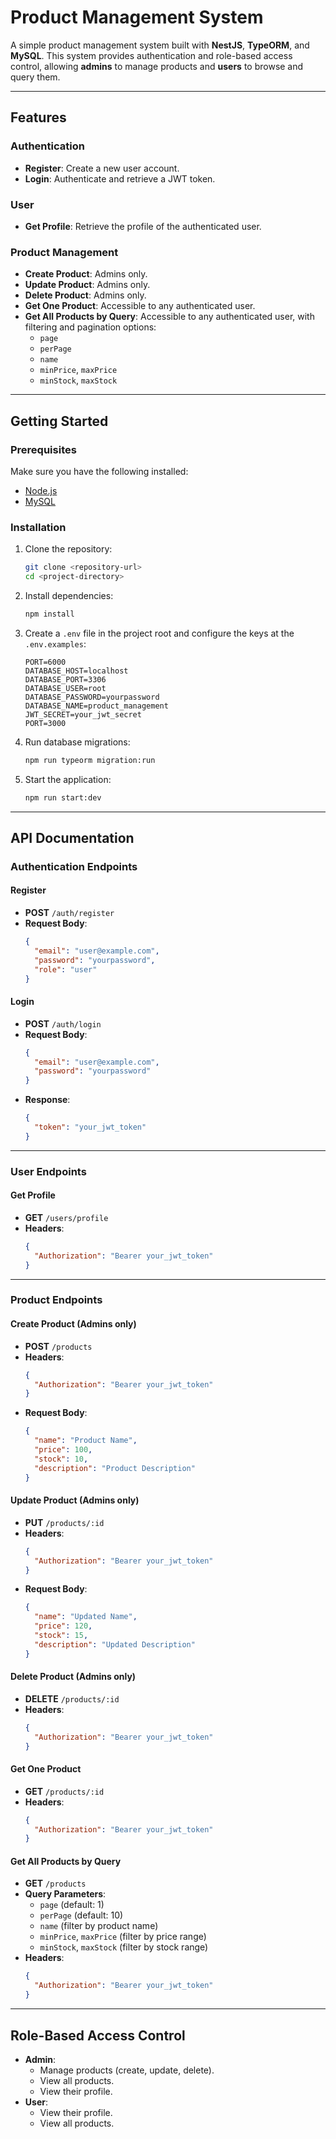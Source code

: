 # Product Management System

A simple product management system built with **NestJS**, **TypeORM**, and **MySQL**. This system provides authentication and role-based access control, allowing **admins** to manage products and **users** to browse and query them.

---

## Features

### Authentication
- **Register**: Create a new user account.
- **Login**: Authenticate and retrieve a JWT token.

### User
- **Get Profile**: Retrieve the profile of the authenticated user.

### Product Management
- **Create Product**: Admins only.
- **Update Product**: Admins only.
- **Delete Product**: Admins only.
- **Get One Product**: Accessible to any authenticated user.
- **Get All Products by Query**: Accessible to any authenticated user, with filtering and pagination options:
  - `page`
  - `perPage`
  - `name`
  - `minPrice`, `maxPrice`
  - `minStock`, `maxStock`

---

## Getting Started

### Prerequisites
Make sure you have the following installed:
- [Node.js](https://nodejs.org/)
- [MySQL](https://www.mysql.com/)

### Installation
1. Clone the repository:
   ```bash
   git clone <repository-url>
   cd <project-directory>
   ```
2. Install dependencies:
   ```bash
   npm install
   ```
3. Create a `.env` file in the project root and configure the keys at the `.env.examples`:
   ```
   PORT=6000
   DATABASE_HOST=localhost
   DATABASE_PORT=3306
   DATABASE_USER=root
   DATABASE_PASSWORD=yourpassword
   DATABASE_NAME=product_management
   JWT_SECRET=your_jwt_secret
   PORT=3000
   ```
4. Run database migrations:
   ```bash
   npm run typeorm migration:run
   ```
5. Start the application:
   ```bash
   npm run start:dev
   ```

---

## API Documentation

### Authentication Endpoints

#### Register
- **POST** `/auth/register`
- **Request Body**:
  ```json
  {
    "email": "user@example.com",
    "password": "yourpassword",
    "role": "user"
  }
  ```

#### Login
- **POST** `/auth/login`
- **Request Body**:
  ```json
  {
    "email": "user@example.com",
    "password": "yourpassword"
  }
  ```
- **Response**:
  ```json
  {
    "token": "your_jwt_token"
  }
  ```

---

### User Endpoints

#### Get Profile
- **GET** `/users/profile`
- **Headers**:
  ```json
  {
    "Authorization": "Bearer your_jwt_token"
  }
  ```

---

### Product Endpoints

#### Create Product (Admins only)
- **POST** `/products`
- **Headers**:
  ```json
  {
    "Authorization": "Bearer your_jwt_token"
  }
  ```
- **Request Body**:
  ```json
  {
    "name": "Product Name",
    "price": 100,
    "stock": 10,
    "description": "Product Description"
  }
  ```

#### Update Product (Admins only)
- **PUT** `/products/:id`
- **Headers**:
  ```json
  {
    "Authorization": "Bearer your_jwt_token"
  }
  ```
- **Request Body**:
  ```json
  {
    "name": "Updated Name",
    "price": 120,
    "stock": 15,
    "description": "Updated Description"
  }
  ```

#### Delete Product (Admins only)
- **DELETE** `/products/:id`
- **Headers**:
  ```json
  {
    "Authorization": "Bearer your_jwt_token"
  }
  ```

#### Get One Product
- **GET** `/products/:id`
- **Headers**:
  ```json
  {
    "Authorization": "Bearer your_jwt_token"
  }
  ```

#### Get All Products by Query
- **GET** `/products`
- **Query Parameters**:
  - `page` (default: 1)
  - `perPage` (default: 10)
  - `name` (filter by product name)
  - `minPrice`, `maxPrice` (filter by price range)
  - `minStock`, `maxStock` (filter by stock range)
- **Headers**:
  ```json
  {
    "Authorization": "Bearer your_jwt_token"
  }
  ```

---

## Role-Based Access Control

- **Admin**:
  - Manage products (create, update, delete).
  - View all products.
  - View their profile.
- **User**:
  - View their profile.
  - View all products.

